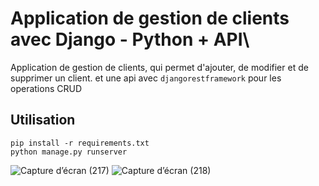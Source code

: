 # Application de gestion de clients avec Django - Python + API\
Application de gestion de clients, qui permet d'ajouter, de  modifier et de supprimer un client. et une api avec ```djangorestframework``` pour les operations CRUD
## Utilisation
```shell
pip install -r requirements.txt
python manage.py runserver
```
![Capture d’écran (217)](https://github.com/mahmoud-47/Django-Customer-Management-API/assets/77865928/bc40dc9e-6edd-4c65-af9a-d0cf749d542a)
![Capture d’écran (218)](https://github.com/mahmoud-47/Django-Customer-Management-API/assets/77865928/bf2755f2-57cc-4545-97ee-c67e609eb171)
